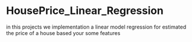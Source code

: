 # HousePrice_Linear_Regression
in this projects we implementation a linear model regression for estimated the price of a house based your some features
